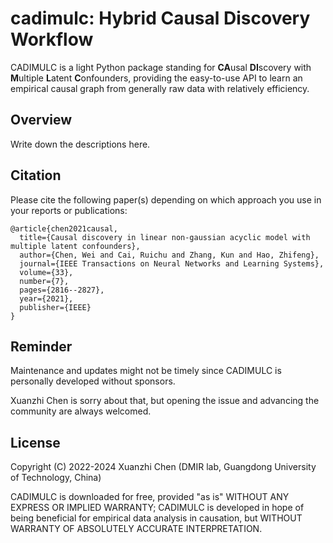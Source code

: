 # cadimulc: Hybrid Causal Discovery Workflow
CADIMULC is a light Python package standing for **CA**usal **DI**scovery with **M**ultiple **L**atent **C**onfounders,
providing the easy-to-use API to learn an empirical causal graph from generally raw data with relatively efficiency.

## Overview
Write down the descriptions here.

## Citation
Please cite the following paper(s) depending on which approach you use in your reports or publications:
```
@article{chen2021causal,
  title={Causal discovery in linear non-gaussian acyclic model with multiple latent confounders},
  author={Chen, Wei and Cai, Ruichu and Zhang, Kun and Hao, Zhifeng},
  journal={IEEE Transactions on Neural Networks and Learning Systems},
  volume={33},
  number={7},
  pages={2816--2827},
  year={2021},
  publisher={IEEE}
}
```

## Reminder
Maintenance and updates might not be timely since CADIMULC is personally developed without sponsors. 

Xuanzhi Chen is sorry about that, but opening the issue and advancing the community are always welcomed. 

## License
Copyright (C) 2022-2024 Xuanzhi Chen (DMIR lab, Guangdong University of Technology, China)

CADIMULC is downloaded for free, provided "as is" WITHOUT ANY EXPRESS OR IMPLIED WARRANTY;
CADIMULC is developed in hope of being beneficial for empirical data analysis in causation, but WITHOUT WARRANTY OF ABSOLUTELY ACCURATE INTERPRETATION.

